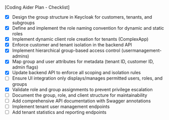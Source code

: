 [Coding Aider Plan - Checklist]

- [x] Design the group structure in Keycloak for customers, tenants, and subgroups
- [x] Define and implement the role naming convention for dynamic and static roles
- [x] Implement dynamic client role creation for tenants (ComplexApp)
- [x] Enforce customer and tenant isolation in the backend API
- [x] Implement hierarchical group-based access control (usermanagement-admins)
- [x] Map group and user attributes for metadata (tenant ID, customer ID, admin flags)
- [x] Update backend API to enforce all scoping and isolation rules
- [ ] Ensure UI integration only displays/manages permitted users, roles, and groups
- [x] Validate role and group assignments to prevent privilege escalation
- [ ] Document the group, role, and client structure for maintainability
- [ ] Add comprehensive API documentation with Swagger annotations
- [ ] Implement tenant user management endpoints
- [ ] Add tenant statistics and reporting endpoints
